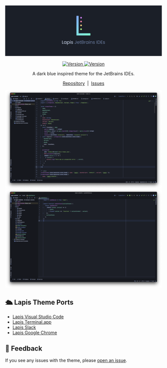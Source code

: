 ![Lapis Theme Header](https://raw.githubusercontent.com/aslbarnett/lapis-jetbrains/main/assets/header.jpg)

<p align="center">
<a href="">
<img alt="Version" src="https://img.shields.io/jetbrains/plugin/v/20171-lapis?label=Version&color=83ABFC&labelColor=1B1F27&style=for-the-badge&logo=github">
</a>

<a href="">
<img alt="Version" src="https://img.shields.io/jetbrains/plugin/d/20171-lapis?label=Downloads&color=D483FC&labelColor=1B1F27&style=for-the-badge&logo=jetbrains">
</a>
</p>

<!-- Plugin description -->
<p align="center">
A dark blue inspired theme for the JetBrains IDEs.
</p>

<p align="center">
<a href="https://github.com/aslbarnett/lapis-jetbrains">Repository</a>&nbsp;&nbsp;|&nbsp;&nbsp;<a href="https://github.com/aslbarnett/lapis-jetbrains/issues">Issues</a>
</p>
<!-- Plugin description end -->

![Screenshot](https://raw.githubusercontent.com/aslbarnett/lapis-jetbrains/main/assets/lapis-screenshot-6.png)
![Screenshot](https://raw.githubusercontent.com/aslbarnett/lapis-jetbrains/main/assets/lapis-screenshot-2.png)

## 🛳 Lapis Theme Ports

- [Lapis Visual Studio Code](https://marketplace.visualstudio.com/items?itemName=AlexBarnett.lapis-vscode)
- [Lapis Terminal.app](https://github.com/aslbarnett/lapis-theme-terminal-app)
- [Lapis Slack](https://github.com/aslbarnett/lapis-theme-slack)
- [Lapis Google Chrome](https://chrome.google.com/webstore/detail/lapis-chrome-theme/hmcmhgomamidaaodladnploplghibodb)

## 📝 Feedback

If you see any issues with the theme, please [open an issue](https://github.com/aslbarnett/lapis-jetbrains/issues).
